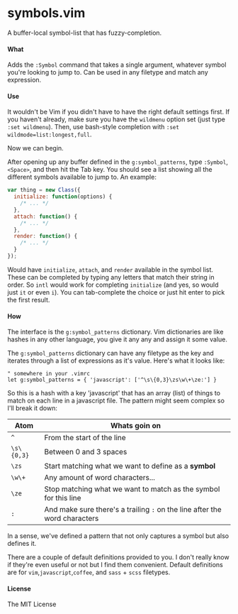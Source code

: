 # symbols.vim

A buffer-local symbol-list that has fuzzy-completion.

#### What

Adds the `:Symbol` command that takes a single argument, whatever symbol you're
looking to jump to. Can be used in any filetype and match any expression.

#### Use

It wouldn't be Vim if you didn't have to have the right default settings first.
If you haven't already, make sure you have the `wildmenu` option set (just
type `:set wildmenu`). Then, use bash-style completion with `:set
wildmode=list:longest,full`.

Now we can begin.

After opening up any buffer defined in the `g:symbol_patterns`, type `:Symbol`,
`<Space>`, and then hit the Tab key. You should see a list showing all the
different symbols available to jump to. An example:

```javascript
var thing = new Class({
  initialize: function(options) {
    /* ... */
  },
  attach: function() {
    /* ... */
  },
  render: function() {
    /* ... */
  }
});
```

Would have `initialize`, `attach`, and `render` available in the symbol list.
These can be completed by typing any letters that match their string in order.
So `intl` would work for completing `initialize` (and yes, so would just `it` or
even `i`). You can tab-complete the choice or just hit enter to pick the first
result.

#### How

The interface is the `g:symbol_patterns` dictionary. Vim dictionaries are like
hashes in any other language, you give it any any and assign it some value.

The `g:symbol_patterns` dictionary can have any filetype as the key and iterates
through a list of expressions as it's value. Here's what it looks like:

```vim
" somewhere in your .vimrc
let g:symbol_patterns = { 'javascript': ['^\s\{0,3}\zs\w\+\ze:'] }
```

So this is a hash with a key 'javascript' that has an array (list) of things to
match on each line in a javascript file. The pattern might seem complex so I'll
break it down:

| Atom       | Whats goin on                                                              |
| ---------- | -------------------------------------------------------------------------- |
| `^`        | From the start of the line                                                 |
| `\s\{0,3}` | Between 0 and 3 spaces                                                     |
| `\zs`      | Start matching what we want to define as a **symbol**                      |
| `\w\+`     | Any amount of word characters...                                           |
| `\ze`      | Stop matching what we want to match as the symbol for this line            |
| `:`        | And make sure there's a trailing `:` on the line after the word characters |

In a sense, we've defined a pattern that not only captures a symbol but also
defines it.

There are a couple of default definitions provided to you. I don't really know
if they're even useful or not but I find them convenient. Default definitions
are for `vim`,`javascript`,`coffee`, and `sass` + `scss` filetypes.

#### License
The MIT License
